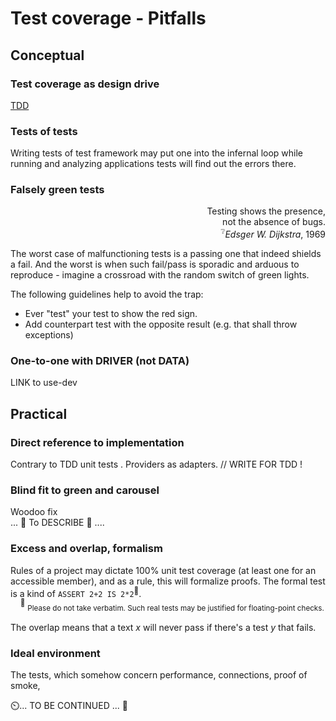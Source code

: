# Test coverage - Pitfalls

## Conceptual

### Test coverage as design drive

 [TDD](../../design/tdd-ddd.md) 

### Tests of tests

Writing tests of test framework may put one into the infernal loop while running and analyzing applications tests will find out the errors there.

### Falsely green tests

<p dir="rtl">,Testing shows the presence<br/>.not the absence of bugs
<br/><i>Edsger W. Dijkstra</i>, 1969<sup>❔</sup></p>

The worst case of malfunctioning tests is a passing one that indeed shields a fail. And the worst is when such fail/pass is sporadic and arduous to reproduce - imagine a crossroad with the random switch of green lights.

The following guidelines help to avoid the trap:

+ Ever "test" your test to show the red sign.
+ Add counterpart test with the opposite result (e.g. that shall throw exceptions)

### One-to-one with DRIVER (not DATA)

LINK to use-dev

## Practical

### Direct reference to implementation

Contrary to TDD unit tests . Providers as adapters. // WRITE FOR TDD !

### Blind fit to green and carousel

Woodoo fix\
... 🚧  To DESCRIBE 🚧 ....

### Excess and overlap, formalism

Rules of a project may dictate 100% unit test coverage (at least one for an accessible member), and as a rule, this will formalize proofs. The formal test is a kind of `ASSERT 2+2 IS 2*2`<sup>:large_orange_diamond:</sup>.\
&nbsp;&nbsp;&nbsp;&nbsp;<sup>:large_orange_diamond:</sup>&nbsp;<sub>Please do not take verbatim. Such real tests may be justified for floating-point checks.</sub>

The overlap means that a text _x_ will never pass if there's a test _y_ that fails. 

### Ideal environment

The tests, which somehow concern performance, connections, proof of smoke, 

⏲️... TO BE CONTINUED ... 🚧
